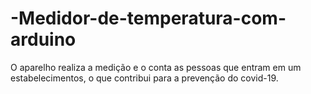 # -Medidor-de-temperatura-com-arduino
O aparelho realiza a medição e o conta as pessoas que entram em um estabelecimentos, o que contribui para a prevenção do covid-19.

